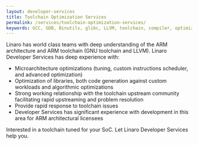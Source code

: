 ```yaml
---
layout: developer-services
title: Toolchain Optimization Services
permalink: /services/toolchain-optimization-services/
keywords: GCC, GDB, Binutils, glibc, LLVM, toolchain, compiler, optimization, microarchitecture
---
```

Linaro has world class teams with deep understanding of the ARM architecture and ARM toolchain (GNU toolchain and LLVM).  Linaro Developer Services has deep experience with:

- Microarchitecture optimizations (tuning, custom instructions scheduler, and advanced optimization)
- Optimization of libraries, both code generation against custom workloads and algorithmic optimizations
- Strong working relationship with the toolchain upstream community facilitating rapid upstreaming and problem resolution
- Provide rapid response to toolchain issues
- Developer Services has significant experience with development in this area for ARM architectural licensees

Interested in a toolchain tuned for your SoC.  Let Linaro Developer Services help you.
